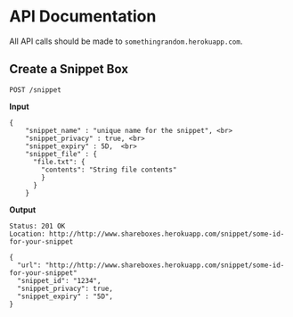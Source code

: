 # API Documentation

All API calls should be made to `somethingrandom.herokuapp.com`.

## Create a Snippet Box

`POST /snippet`

**Input**

```
{
    "snippet_name" : "unique name for the snippet", <br>
    "snippet_privacy" : true, <br>
    "snippet_expiry" : 5D,  <br>
    "snippet_file" : {
      "file.txt": {
        "contents": "String file contents"
        }
      }
    }
```

**Output**

```
Status: 201 OK
Location: http://http://www.shareboxes.herokuapp.com/snippet/some-id-for-your-snippet

{
  "url": "http://http://www.shareboxes.herokuapp.com/snippet/some-id-for-your-snippet"
  "snippet_id": "1234",
  "snippet_privacy": true,
  "snippet_expiry" : "5D",
}
```
